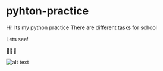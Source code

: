 # pyhton-practice
 
 Hi!
Its my python practice
There are different tasks for school

Lets see!

🐍🐍🐍


![alt text](https://shwanoff.ru/wp-content/uploads/2019/02/Python-programming.jpg)

